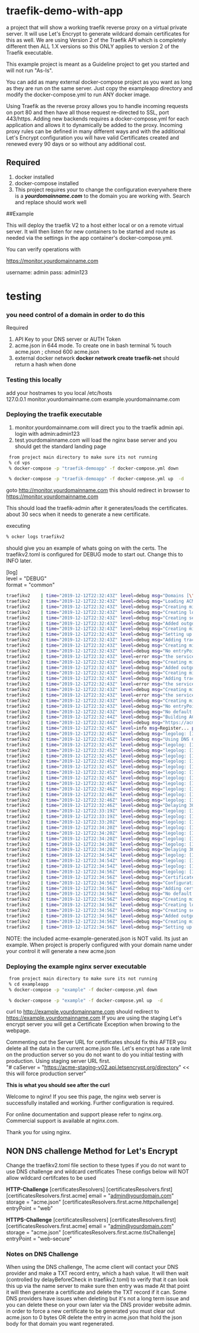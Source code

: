 # traefik-demo-with-app

a project that will show a working traefik reverse proxy on a virtual private server. It will use Let's Encrypt
to generate wildcard domain certificates for this as well. 
We are using Version 2 of the Traefik API which is completely different then ALL 1.X versions so this ONLY 
applies to version 2 of the Traefik executable.

This example project is meant as a Guideline project to get you started and will not run "As-Is".   

You can add as many external docker-compose project as you want as long as they are run on the same server. 
Just copy the exampleapp directory and modify the docker-compose.yml to run ANY docker image.

Using Traefik as the reverse proxy allows you to handle incoming requests on port 80 and then have all those
request re-directed to SSL, port 443/https. Adding new backends requires a docker-compose.yml for each application
and allows it to dynamically be added to the proxy. Incoming proxy rules can be defined in many different ways and with
the additional Let's Encrypt configuration you will have valid Certificates created and renewed every 90 days or so
without any additional cost.



## Required
1) docker installed
2) docker-compose installed
3) This project requires your to change the configuration everywhere there is a ***yourdomainname.com*** to the domain
   you are working with. Search and replace should work well

##Example

This will deploy the traefik V2 to a host either local or on a remote virtual server. It will then listen for new containers to be 
started and route as needed via the settings in the app container's docker-compose.yml.  

You can verify operations with

https://monitor.yourdomainname.com

username: admin
pass: admin123

# testing

### you need control of a domain in order to do this

Required
1) API Key to your DNS server or AUTH Token
2) acme.json in 644 mode. To create one in bash terminal % touch acme.json ; chmod 600 acme.json
3) external docker network   **docker network create traefik-net** should return a hash when done



### Testing this locally
add your hostnames to you local /etc/hosts   
127.0.0.1        monitor.yourdomainname.com example.yourdomainname.com   

 

### Deploying the traefik executable 
1) monitor.yourdomainname.com will direct you to the traefik admin api. login with admin:admin123
2) test.yourdomainname.com will load the nginx base server and you should get the standard landing page

```bash
 from project main directory to make sure its not running
 % cd vps
 % docker-compose -p "traefik-demoapp" -f docker-compose.yml down 

 % docker-compose -p "traefik-demoapp" -f docker-compose.yml up  -d 
```

goto http://monitor.yourdomainname.com  this should redirect in browser to https://monitor.yourdomainname.com

This should load the traefik-admin after it generates/loads the certificates. about 30 secs when it needs to 
generate a new certificate. 
 
executing 
```bash
% ocker logs traefikv2
```
should give you an example of whats going on with the certs. The traefikv2.toml
is configured for DEBUG mode to start out. Change this to INFO later.  

 [log]   
   level = "DEBUG"   
   format = "common"
```bash
traefikv2    | time="2019-12-12T22:32:43Z" level=debug msg="Domains [\"yourdomainname.com\" \"*.yourdomainname.com\"] need ACME certificates generation for domains \"yourdomainname.com,*.yourdomainname.com\"." providerName=first.acme
traefikv2    | time="2019-12-12T22:32:43Z" level=debug msg="Loading ACME certificates [yourdomainname.com *.yourdomainname.com]..." providerName=first.acme
traefikv2    | time="2019-12-12T22:32:43Z" level=debug msg="Creating middleware" entryPointName=web routerName=redirecttohttps@file middlewareName=pipelining middlewareType=Pipelining serviceName=noop
traefikv2    | time="2019-12-12T22:32:43Z" level=debug msg="Creating load-balancer" routerName=redirecttohttps@file serviceName=noop entryPointName=web
traefikv2    | time="2019-12-12T22:32:43Z" level=debug msg="Creating server 0 http://192.168.0.1" routerName=redirecttohttps@file serviceName=noop serverName=0 entryPointName=web
traefikv2    | time="2019-12-12T22:32:43Z" level=debug msg="Added outgoing tracing middleware noop" entryPointName=web routerName=redirecttohttps@file middlewareName=tracing middlewareType=TracingForwarder
traefikv2    | time="2019-12-12T22:32:43Z" level=debug msg="Creating middleware" routerName=redirecttohttps@file middlewareName=redirecthttps@file middlewareType=RedirectScheme entryPointName=web
traefikv2    | time="2019-12-12T22:32:43Z" level=debug msg="Setting up redirection to https " entryPointName=web routerName=redirecttohttps@file middlewareName=redirecthttps@file middlewareType=RedirectScheme
traefikv2    | time="2019-12-12T22:32:43Z" level=debug msg="Adding tracing to middleware" routerName=redirecttohttps@file middlewareName=redirecthttps@file entryPointName=web
traefikv2    | time="2019-12-12T22:32:43Z" level=debug msg="Creating middleware" middlewareName=traefik-internal-recovery middlewareType=Recovery entryPointName=web
traefikv2    | time="2019-12-12T22:32:43Z" level=debug msg="No entryPoint defined for this router, using the default one(s) instead: [web web-secure traefik]" routerName=redirecthttps@file
traefikv2    | time="2019-12-12T22:32:43Z" level=error msg="the service is missing on the router" entryPointName=traefik routerName=redirecthttps@file
traefikv2    | time="2019-12-12T22:32:43Z" level=debug msg="Creating middleware" middlewareName=traefik-internal-recovery middlewareType=Recovery entryPointName=traefik
traefikv2    | time="2019-12-12T22:32:43Z" level=debug msg="Added outgoing tracing middleware api@internal" entryPointName=web-secure routerName=dashboard@file middlewareName=tracing middlewareType=TracingForwarder
traefikv2    | time="2019-12-12T22:32:43Z" level=debug msg="Creating middleware" middlewareName=auth@file middlewareType=BasicAuth entryPointName=web-secure routerName=dashboard@file
traefikv2    | time="2019-12-12T22:32:43Z" level=debug msg="Adding tracing to middleware" routerName=dashboard@file entryPointName=web-secure middlewareName=auth@file
traefikv2    | time="2019-12-12T22:32:43Z" level=error msg="the service is missing on the router" entryPointName=web-secure routerName=redirecthttps@file
traefikv2    | time="2019-12-12T22:32:43Z" level=debug msg="Creating middleware" entryPointName=web-secure middlewareName=traefik-internal-recovery middlewareType=Recovery
traefikv2    | time="2019-12-12T22:32:43Z" level=error msg="the service is missing on the router" entryPointName=web routerName=redirecthttps@file
traefikv2    | time="2019-12-12T22:32:43Z" level=debug msg="Creating middleware" entryPointName=web middlewareName=traefik-internal-recovery middlewareType=Recovery
traefikv2    | time="2019-12-12T22:32:43Z" level=debug msg="No entryPoint defined for this router, using the default one(s) instead: [web web-secure traefik]" routerName=redirecthttps@file
traefikv2    | time="2019-12-12T22:32:43Z" level=debug msg="No default certificate, generating one"
traefikv2    | time="2019-12-12T22:32:44Z" level=debug msg="Building ACME client..." providerName=first.acme
traefikv2    | time="2019-12-12T22:32:44Z" level=debug msg="https://acme-staging-v02.api.letsencrypt.org/directory" providerName=first.acme
traefikv2    | time="2019-12-12T22:32:45Z" level=info msg=Register... providerName=first.acme
traefikv2    | time="2019-12-12T22:32:45Z" level=debug msg="legolog: [INFO] acme: Registering account for admin@yourdomainname.com"
traefikv2    | time="2019-12-12T22:32:45Z" level=debug msg="Using DNS Challenge provider: godaddy" providerName=first.acme
traefikv2    | time="2019-12-12T22:32:45Z" level=debug msg="legolog: [INFO] [yourdomainname.com, *.yourdomainname.com] acme: Obtaining bundled SAN certificate"
traefikv2    | time="2019-12-12T22:32:45Z" level=debug msg="legolog: [INFO] [*.yourdomainname.com] AuthURL: https://acme-staging-v02.api.letsencrypt.org/acme/authz-v3/26803798"
traefikv2    | time="2019-12-12T22:32:45Z" level=debug msg="legolog: [INFO] [yourdomainname.com] AuthURL: https://acme-staging-v02.api.letsencrypt.org/acme/authz-v3/26803799"
traefikv2    | time="2019-12-12T22:32:45Z" level=debug msg="legolog: [INFO] [*.yourdomainname.com] acme: use dns-01 solver"
traefikv2    | time="2019-12-12T22:32:45Z" level=debug msg="legolog: [INFO] [yourdomainname.com] acme: Could not find solver for: tls-alpn-01"
traefikv2    | time="2019-12-12T22:32:45Z" level=debug msg="legolog: [INFO] [yourdomainname.com] acme: Could not find solver for: http-01"
traefikv2    | time="2019-12-12T22:32:45Z" level=debug msg="legolog: [INFO] [yourdomainname.com] acme: use dns-01 solver"
traefikv2    | time="2019-12-12T22:32:45Z" level=debug msg="legolog: [INFO] [*.yourdomainname.com] acme: Preparing to solve DNS-01"
traefikv2    | time="2019-12-12T22:32:46Z" level=debug msg="legolog: [INFO] [*.yourdomainname.com] acme: Trying to solve DNS-01"
traefikv2    | time="2019-12-12T22:32:46Z" level=debug msg="legolog: [INFO] [*.yourdomainname.com] acme: Checking DNS record propagation using [127.0.0.11:53]"
traefikv2    | time="2019-12-12T22:32:46Z" level=debug msg="legolog: [INFO] Wait for propagation [timeout: 2m0s, interval: 2s]"
traefikv2    | time="2019-12-12T22:32:46Z" level=debug msg="Delaying 30000000000 rather than validating DNS propagation now."
traefikv2    | time="2019-12-12T22:33:19Z" level=debug msg="legolog: [INFO] [*.yourdomainname.com] The server validated our request"
traefikv2    | time="2019-12-12T22:33:19Z" level=debug msg="legolog: [INFO] [*.yourdomainname.com] acme: Cleaning DNS-01 challenge"
traefikv2    | time="2019-12-12T22:33:20Z" level=debug msg="legolog: [INFO] sequence: wait for 1m0s"
traefikv2    | time="2019-12-12T22:34:20Z" level=debug msg="legolog: [INFO] [yourdomainname.com] acme: Preparing to solve DNS-01"
traefikv2    | time="2019-12-12T22:34:20Z" level=debug msg="legolog: [INFO] [yourdomainname.com] acme: Trying to solve DNS-01"
traefikv2    | time="2019-12-12T22:34:20Z" level=debug msg="legolog: [INFO] [yourdomainname.com] acme: Checking DNS record propagation using [127.0.0.11:53]"
traefikv2    | time="2019-12-12T22:34:20Z" level=debug msg="legolog: [INFO] Wait for propagation [timeout: 2m0s, interval: 2s]"
traefikv2    | time="2019-12-12T22:34:20Z" level=debug msg="Delaying 30000000000 rather than validating DNS propagation now."
traefikv2    | time="2019-12-12T22:34:54Z" level=debug msg="legolog: [INFO] [yourdomainname.com] The server validated our request"
traefikv2    | time="2019-12-12T22:34:54Z" level=debug msg="legolog: [INFO] [yourdomainname.com] acme: Cleaning DNS-01 challenge"
traefikv2    | time="2019-12-12T22:34:54Z" level=debug msg="legolog: [INFO] [yourdomainname.com, *.yourdomainname.com] acme: Validations succeeded; requesting certificates"
traefikv2    | time="2019-12-12T22:34:56Z" level=debug msg="legolog: [INFO] [yourdomainname.com] Server responded with a certificate."
traefikv2    | time="2019-12-12T22:34:56Z" level=debug msg="Certificates obtained for domains [yourdomainname.com *.yourdomainname.com]" providerName=first.acme
traefikv2    | time="2019-12-12T22:34:56Z" level=debug msg="Configuration received from provider first.acme: {\"http\":{},\"tls\":{}}" providerName=first.acme
traefikv2    | time="2019-12-12T22:34:56Z" level=debug msg="Adding certificate for domain(s) yourdomainname.com,*.yourdomainname"
traefikv2    | time="2019-12-12T22:34:56Z" level=debug msg="No default certificate, generating one"
traefikv2    | time="2019-12-12T22:34:56Z" level=debug msg="Creating middleware" serviceName=noop middlewareName=pipelining middlewareType=Pipelining entryPointName=web routerName=redirecttohttps@file
traefikv2    | time="2019-12-12T22:34:56Z" level=debug msg="Creating load-balancer" serviceName=noop entryPointName=web routerName=redirecttohttps@file
traefikv2    | time="2019-12-12T22:34:56Z" level=debug msg="Creating server 0 http://192.168.0.1" entryPointName=web routerName=redirecttohttps@file serviceName=noop serverName=0
traefikv2    | time="2019-12-12T22:34:56Z" level=debug msg="Added outgoing tracing middleware noop" entryPointName=web routerName=redirecttohttps@file middlewareType=TracingForwarder middlewareName=tracing
traefikv2    | time="2019-12-12T22:34:56Z" level=debug msg="Creating middleware" middlewareType=RedirectScheme entryPointName=web routerName=redirecttohttps@file middlewareName=redirecthttps@file
traefikv2    | time="2019-12-12T22:34:56Z" level=debug msg="Setting up redirection to https " middlewareName=redirecthttps@file middlewareType=RedirectScheme entryPointName=web routerName=redirecttohttps@file
```

NOTE: the included acme-example-generated.json is NOT valid. Its just an example. When project is properly configured with your domain name under your control it will generate a new acme.json


### Deploying the example nginx server executable 

```bash
 from project main directory to make sure its not running
 % cd exampleapp
 % docker-compose -p "example" -f docker-compose.yml down 

 % docker-compose -p "example" -f docker-compose.yml up  -d 
```


curl to http://example.yourdomainname.com should redirect to https://example.yourdomainname.com
If you are using the staging Let's encrypt server you will get a Certificate Exception when browing to the webpage.   

Commenting out the Server URL for certificates should fix this AFTER you delete all the data
in the current acme.json file. Let's encrypt has a rate limit on the production server so you do not want
to do you initial testing with production. Using staging server URL first.   
"#      caServer = "https://acme-staging-v02.api.letsencrypt.org/directory" << this will force production server"

**This is what you should see after the curl**   

Welcome to nginx!
If you see this page, the nginx web server is successfully installed and working. Further configuration is required.

For online documentation and support please refer to nginx.org.
Commercial support is available at nginx.com.

Thank you for using nginx.

## NON DNS challenge Method for Let's Encrypt

Change the traefikv2.toml file section to these types if you do not want to use DNS challenge and wildcard certificates
These configs below will NOT allow wildcard certifcates to be used

**HTTP-Challenge**
[certificatesResolvers]
  [certificatesResolvers.first]
    [certificatesResolvers.first.acme]
      email = "admin@yourdomain.com"
      storage = "acme.json"
    [certificatesResolvers.first.acme.httpchallenge]
      entryPoint = "web"

**HTTPS-Challenge**
[certificatesResolvers]
  [certificatesResolvers.first]
    [certificatesResolvers.first.acme]
      email = "admin@yourdomain.com"
      storage = "acme.json"
    [certificatesResolvers.first.acme.tlsChallenge]
      entryPoint = "web-secure"
      
### Notes on DNS Challenge
When using the DNS challenge, The acme client will contact your DNS provider and make a TXT record entry, which a 
hash value. It will then wait (controlled by delayBeforeCheck in traefikv2.toml) to verify that it can look this up via the name server to make sure then entry was made
At that point it will then generate a certificate and delete the TXT record if it can. Some DNS providers have issues
when deleting but it's not a long term issue and you can delete these on your own later via the DNS provider website admin.
in order to force a new certificate to be generated you must clear out acme.json to 0 bytes OR delete the entry
in acme.json that hold the json body for that domain you want regenerated.